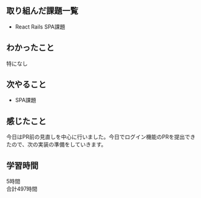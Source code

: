 ## 取り組んだ課題一覧
- React Rails SPA課題

## わかったこと
特になし

## 次やること
- SPA課題

## 感じたこと
今日はPR前の見直しを中心に行いました。今日でログイン機能のPRを提出できたので、次の実装の準備をしていきます。

## 学習時間
5時間<br />
合計497時間